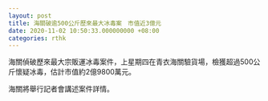 ```yaml
---
layout: post
title: 海關破逾500公斤歷來最大冰毒案　市值近3億元
date: 2020-11-02 10:50:33.000000000 +08:00
categories: rthk
---
```


海關偵破歷來最大宗販運冰毒案件，上星期四在青衣海關驗貨場，檢獲超過500公斤懷疑冰毒，估計市值約2億9800萬元。

海關將舉行記者會講述案件詳情。
